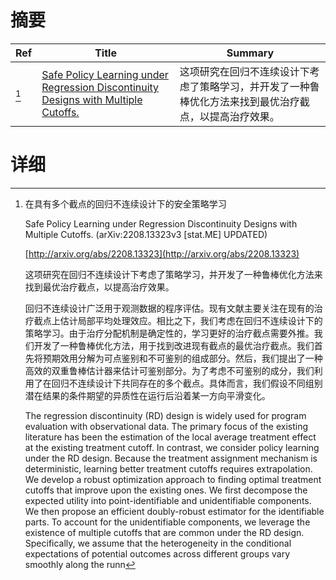 # 摘要

| Ref | Title | Summary |
| --- | --- | --- |
| [^1] | [Safe Policy Learning under Regression Discontinuity Designs with Multiple Cutoffs.](http://arxiv.org/abs/2208.13323) | 这项研究在回归不连续设计下考虑了策略学习，并开发了一种鲁棒优化方法来找到最优治疗截点，以提高治疗效果。 |

# 详细

[^1]: 在具有多个截点的回归不连续设计下的安全策略学习

    Safe Policy Learning under Regression Discontinuity Designs with Multiple Cutoffs. (arXiv:2208.13323v3 [stat.ME] UPDATED)

    [http://arxiv.org/abs/2208.13323](http://arxiv.org/abs/2208.13323)

    这项研究在回归不连续设计下考虑了策略学习，并开发了一种鲁棒优化方法来找到最优治疗截点，以提高治疗效果。

    

    回归不连续设计广泛用于观测数据的程序评估。现有文献主要关注在现有的治疗截点上估计局部平均处理效应。相比之下，我们考虑在回归不连续设计下的策略学习。由于治疗分配机制是确定性的，学习更好的治疗截点需要外推。我们开发了一种鲁棒优化方法，用于找到改进现有截点的最优治疗截点。我们首先将预期效用分解为可点鉴别和不可鉴别的组成部分。然后，我们提出了一种高效的双重鲁棒估计器来估计可鉴别部分。为了考虑不可鉴别的成分，我们利用了在回归不连续设计下共同存在的多个截点。具体而言，我们假设不同组别潜在结果的条件期望的异质性在运行后沿着某一方向平滑变化。

    The regression discontinuity (RD) design is widely used for program evaluation with observational data. The primary focus of the existing literature has been the estimation of the local average treatment effect at the existing treatment cutoff. In contrast, we consider policy learning under the RD design. Because the treatment assignment mechanism is deterministic, learning better treatment cutoffs requires extrapolation. We develop a robust optimization approach to finding optimal treatment cutoffs that improve upon the existing ones. We first decompose the expected utility into point-identifiable and unidentifiable components. We then propose an efficient doubly-robust estimator for the identifiable parts. To account for the unidentifiable components, we leverage the existence of multiple cutoffs that are common under the RD design. Specifically, we assume that the heterogeneity in the conditional expectations of potential outcomes across different groups vary smoothly along the runn
    

